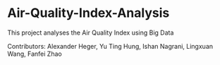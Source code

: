 # Air-Quality-Index-Analysis
This project analyses the Air Quality Index using Big Data

Contributors: Alexander Heger, Yu Ting Hung, Ishan Nagrani, Lingxuan Wang, Fanfei Zhao
